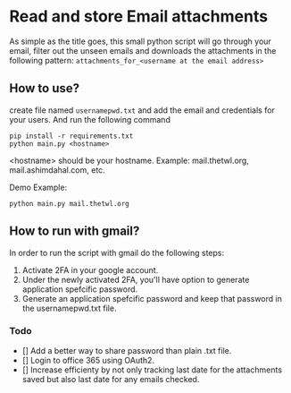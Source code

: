 # Read and store Email attachments
As simple as the title goes, this small python script will go through your email, filter out the unseen emails and downloads the attachments in the following pattern:
`attachments_for_<username at the email address>`

## How to use?
create file named `usernamepwd.txt` and add the email and credentials for your users. And run the following command

```
pip install -r requirements.txt
python main.py <hostname> 
```
\<hostname> should be your hostname. Example: mail.thetwl.org, mail.ashimdahal.com, etc.

Demo Example:
```
python main.py mail.thetwl.org
```
## How to run with gmail?
In order to run the script with gmail do the following steps:
1. Activate 2FA in your google account. 
2. Under the newly activated 2FA, you'll have option to generate application spefcific password.
3. Generate an application spefcific password and keep that password in the usernamepwd.txt file.

### Todo
- [] Add a better way to share password than plain .txt file.
- [] Login to office 365 using OAuth2.
- [] Increase efficienty by not only tracking last date for the attachments saved but also last date for any emails checked.


